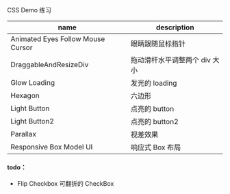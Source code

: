 CSS Demo 练习

| name                              | description                   |
| --------------------------------- | ----------------------------- |
| Animated Eyes Follow Mouse Cursor | 眼睛跟随鼠标指针              |
| DraggableAndResizeDiv             | 拖动滑杆水平调整两个 div 大小 |
| Glow Loading                      | 发光的 loading                |
| Hexagon                           | 六边形                        |
| Light Button                      | 点亮的 button                 |
| Light Button2                     | 点亮的 button2                |
| Parallax                          | 视差效果                      |
| Responsive Box Model UI           | 响应式 Box 布局               |

#### todo：

- Flip Checkbox 可翻折的 CheckBox
